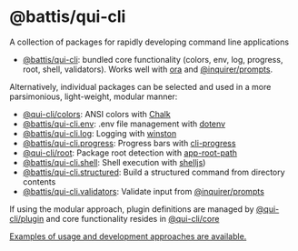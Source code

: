# @battis/qui-cli

A collection of packages for rapidly developing command line applications

- [@battis/qui-cli](./packages/qui-cli/): bundled core functionality (colors, env, log, progress, root, shell, validators). Works well with [ora](https://www.npmjs.com/package/ora) and [@inquirer/prompts](https://www.npmjs.com/package/@inquirer/prompts).

Alternatively, individual packages can be selected and used in a more parsimonious, light-weight, modular manner:

- [@qui-cli/colors](./packages/colors/): ANSI colors with [Chalk](https://www.npmjs.com/package/chalk)
- [@battis/qui-cli.env](./packages/env/): .env file management with [dotenv](https://www.npmjs.com/package/dotenv)
- [@battis/qui-cli.log](./packages/log/): Logging with [winston](https://www.npmjs.com/package/winston)
- [@battis/qui-cli.progress](./packages/progress/): Progress bars with [cli-progress](https://www.npmjs.com/package/cli-progress)
- [@qui-cli/root](./packages/root/): Package root detection with [app-root-path](https://www.npmjs.com/package/app-root-path)
- [@battis/qui-cli.shell](./packages/shell/): Shell execution with [shelljs](https://www.npmjs.com/package/shelljs))
- [@battis/qui-cli.structured](./packages/structured/): Build a structured command from directory contents
- [@battis/qui-cli.validators](./packages/validators/): Validate input from [@inquirer/prompts](https://www.npmjs.com/package/@inquirer/prompts)

If using the modular approach, plugin definitions are managed by [@qui-cli/plugin](./packages/plugin/) and core functionality resides in [@qui-cli/core](./packages/core/)

[Examples of usage and development approaches are available.](./examples#readme)

